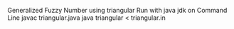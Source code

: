 Generalized Fuzzy Number using triangular
Run with java jdk on Command Line
javac triangular.java
java triangular < triangular.in

